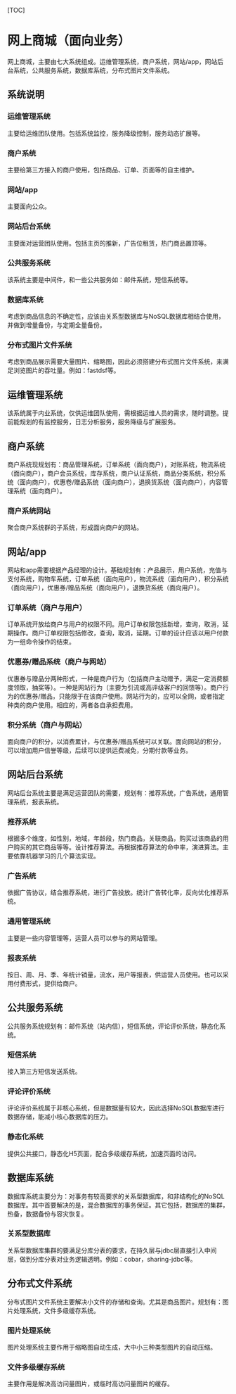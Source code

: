 [TOC]

# 网上商城（面向业务）

网上商城，主要由七大系统组成。运维管理系统，商户系统，网站/app，网站后台系统，公共服务系统，数据库系统，分布式图片文件系统。

## 系统说明

### 运维管理系统

主要给运维团队使用。包括系统监控，服务降级控制，服务动态扩展等。

### 商户系统

主要给第三方接入的商户使用，包括商品、订单、页面等的自主维护。

### 网站/app

主要面向公众。

### 网站后台系统

主要面对运营团队使用。包括主页的推新，广告位租赁，热门商品置顶等。

### 公共服务系统

该系统主要是中间件，和一些公共服务如：邮件系统，短信系统等。

### 数据库系统

考虑到商品信息的不确定性，应该由关系型数据库与NoSQL数据库相结合使用，并做到增量备份，与定期全量备份。

### 分布式图片文件系统

考虑到商品展示需要大量图片、缩略图，因此必须搭建分布式图片文件系统，来满足浏览图片的吞吐量。例如：fastdsf等。

## 运维管理系统

该系统属于内业系统，仅供运维团队使用，需根据运维人员的需求，随时调整。提前能规划的有监控服务，日志分析服务，服务降级与扩展服务。

## 商户系统

商户系统现规划有：商品管理系统，订单系统（面向商户），对账系统，物流系统（面向商户），商户会员系统，库存系统，商户认证系统，商品分类系统，积分系统（面向商户），优惠卷/赠品系统（面向商户），退换货系统（面向商户），内容管理系统（面向商户）。

### 商户系统网站

聚合商户系统群的子系统，形成面向商户的网站。

## 网站/app

网站和app需要根据产品经理的设计。基础规划有：产品展示，用户系统，充值与支付系统，购物车系统，订单系统（面向用户），物流系统（面向用户），积分系统（面向用户），优惠券/赠品系统（面向用户），退换货系统（面向用户）。

### 订单系统（商户与用户）

订单系统开放给商户与用户的权限不同。用户订单权限包括新增，查询，取消，延期操作。商户订单权限包括修改，查询，取消，延期。订单的设计应该以用户付款为一组命令操作的结束。

### 优惠券/赠品系统（商户与网站）

优惠券与赠品分两种形式，一种是商户行为（包括商户主动赠予，满足一定消费额度领取，抽奖等）。一种是网站行为（主要为引流或高评级客户的回馈等）。商户行为的优惠券/赠品，只能限于在该商户使用。网站行为的，应可以全网，或者指定种类的商户使用。相应的，两者各自承担费用。

### 积分系统（商户与网站）

面向商户的积分，以消费累计，与优惠券/赠品系统可以关联。面向网站的积分，可以增加用户信誉等级，后续可以提供运费减免，分期付款等业务。

## 网站后台系统

网站后台系统主要是满足运营团队的需要，规划有：推荐系统，广告系统，通用管理系统，报表系统。

### 推荐系统

根据多个维度，如性别，地域，年龄段，热门商品，关联商品，购买过该商品的用户购买的其它商品等等。设计推荐算法。再根据推荐算法的命中率，演进算法。主要依靠机器学习的几个算法实现。

### 广告系统

依据广告协议，结合推荐系统，进行广告投放。统计广告转化率，反向优化推荐系统。

### 通用管理系统

主要是一些内容管理等，运营人员可以参与的网站管理。

### 报表系统

按日、周、月、季、年统计销量，流水，用户等报表，供运营人员使用。也可以采用付费形式，提供给商户。

## 公共服务系统

公共服务系统规划有：邮件系统（站内信），短信系统，评论评价系统，静态化系统。

### 短信系统

接入第三方短信发送系统。

### 评论评价系统

评论评价系统属于非核心系统，但是数据量有较大，因此选择NoSQL数据库进行数据存储，能减小核心数据库的压力。

### 静态化系统

提供公共接口，静态化H5页面，配合多级缓存系统，加速页面的访问。

## 数据库系统

数据库系统主要分为：对事务有较高要求的关系型数据库，和非结构化的NoSQL数据库。其中首要解决的是，混合数据库的事务保证。其它包括，数据库的集群，热备，数据备份与容灾恢复。

### 关系型数据库

关系型数据库集群的要满足分库分表的要求，在持久层与jdbc层直接引入中间层，做到分库分表对业务逻辑透明。例如：cobar，sharing-jdbc等。

## 分布式文件系统

分布式图片文件系统主要解决小文件的存储和查询。尤其是商品图片。规划有：图片处理系统，文件多级缓存系统。

### 图片处理系统

图片处理系统主要作用于缩略图自动生成，大中小三种类型图片的自动压缩。

### 文件多级缓存系统

主要作用是解决高访问量图片，或临时高访问量图片的缓存。











